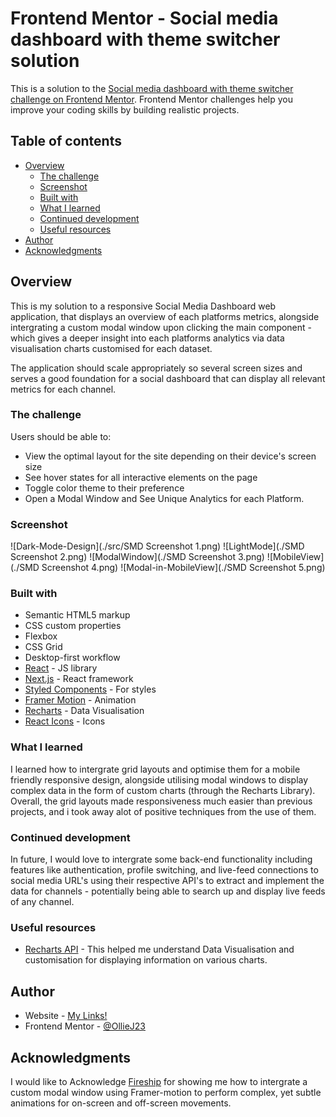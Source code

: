 # Frontend Mentor - Social media dashboard with theme switcher solution

This is a solution to the [Social media dashboard with theme switcher challenge on Frontend Mentor](https://www.frontendmentor.io/challenges/social-media-dashboard-with-theme-switcher-6oY8ozp_H). Frontend Mentor challenges help you improve your coding skills by building realistic projects.

## Table of contents

- [Overview](#overview)
  - [The challenge](#the-challenge)
  - [Screenshot](#screenshot)
  - [Built with](#built-with)
  - [What I learned](#what-i-learned)
  - [Continued development](#continued-development)
  - [Useful resources](#useful-resources)
- [Author](#author)
- [Acknowledgments](#acknowledgments)

## Overview

This is my solution to a responsive Social Media Dashboard web application, that displays an overview of each platforms metrics, alongside intergrating a custom modal window upon clicking the main component - which gives a deeper insight into each platforms analytics via data visualisation charts customised for each dataset.

The application should scale appropriately so several screen sizes and serves a good foundation for a social dashboard that can display all relevant metrics for each channel.

### The challenge

Users should be able to:

- View the optimal layout for the site depending on their device's screen size
- See hover states for all interactive elements on the page
- Toggle color theme to their preference
- Open a Modal Window and See Unique Analytics for each Platform.

### Screenshot

![Dark-Mode-Design](./src/SMD Screenshot 1.png)
![LightMode](./SMD Screenshot 2.png)
![ModalWindow](./SMD Screenshot 3.png)
![MobileView](./SMD Screenshot 4.png)
![Modal-in-MobileView](./SMD Screenshot 5.png)

### Built with

- Semantic HTML5 markup
- CSS custom properties
- Flexbox
- CSS Grid
- Desktop-first workflow
- [React](https://reactjs.org/) - JS library
- [Next.js](https://nextjs.org/) - React framework
- [Styled Components](https://styled-components.com/) - For styles
- [Framer Motion](https://www.framer.com/motion/animation/) - Animation
- [Recharts](https://recharts.org/en-UK/api) - Data Visualisation
- [React Icons](https://react-icons.github.io/react-icons/) - Icons

### What I learned

I learned how to intergrate grid layouts and optimise them for a mobile friendly responsive design, alongside utilising modal windows to display complex data in the form of custom charts (through the Recharts Library). Overall, the grid layouts made responsiveness much easier than previous projects, and i took away alot of positive techniques from the use of them.

### Continued development

In future, I would love to intergrate some back-end functionality including features like authentication, profile switching, and live-feed connections to social media URL's using their respective API's to extract and implement the data for channels - potentially being able to search up and display live feeds of any channel.

### Useful resources

- [Recharts API](https://recharts.org/en-US/api) - This helped me understand Data Visualisation and customisation for displaying information on various charts.

## Author

- Website - [My Links!](https://linktr.ee/OllieJ23)
- Frontend Mentor - [@OllieJ23](https://www.frontendmentor.io/profile/OllieJ23)

## Acknowledgments

I would like to Acknowledge [Fireship](https://www.youtube.com/@Fireship) for showing me how to intergrate a custom modal window using Framer-motion to perform complex, yet subtle animations for on-screen and off-screen movements.
